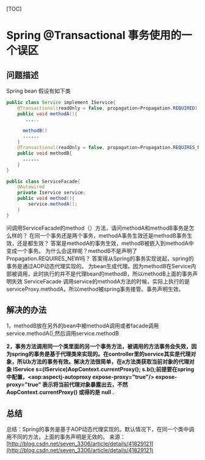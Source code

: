 [TOC]



# Spring @Transactional 事务使用的一个误区

## 问题描述

Spring bean 假设有如下类

```java
public class Service implement IService{
    @Transactional(readOnly = false, propagation=Propagation.REQUIRED)   
    public void methodA(){
       .....

      methodB()
      ......
    }
    @Transactional(readOnly = false, propagation=Propagation.REQUIRES_NEW)   
    public void methodB{
      ......
    }
}
```

```java
public class ServiceFacade{
    @Autowired
    private Iservice service;
    public void method(){
        service.methodA();
    }
}
```

问调用ServiceFacade的method（）方法，请问methodA和methodB事务是怎么样的？
在同一个事务还是两个事务，methodA事务生效还是methodB事务生效，还是都生效？
答案是methodA的事务生效，methodB被嵌入到methodA中变成一个事务。
为什么会这样呢？methodB不是声明了Propagation.REQUIRES_NEW吗？
答案得从Spring的事务实现说起，spring的事务是通过AOP动态代理实现的。
为bean生成代理。因为methodB在Service内部被调用，此时执行的并不是代理bean的methodB，所以methodB上面的事务声明失效
ServiceFacade 调用service的methodA方法的时候，实际上执行的是serviceProxy.methodA，所以method被spring事务接管。事务声明生效。



## 解决的办法    

1，methodB放在另外的bean中被methodA调用或者facade调用service.methodA(),然后调用service.methodB    

**2，事务方法调用同一个类里面的另一个事务方法，被调用的方法事务会失效，因为spring的事务是基于代理类来实现的。在controller里的service其实是代理对象，所以b方法的事务有效。解决方法很简单，在a方法类获取当前对象的代理对象 IService s=(IService)AopContext.currentProxy();  s.b();前提要在spring中配置，<aop:aspectj-autoproxy expose-proxy="true"/>  expose-proxy="true" 表示将当前代理对象暴露出去，不然 AopContext.currentProxy() 或得的是 null .**



## 总结


总结：Spring的事务是基于AOP动态代理实现的。默认情况下，在同一个类中调用不同的方法，上面的事务声明是无效的。
来源： [http://blog.csdn.net/seven_3306/article/details/41829121](http://blog.csdn.net/seven_3306/article/details/41829121)